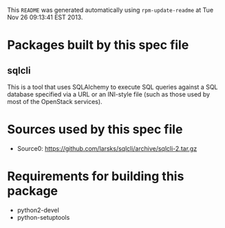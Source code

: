 This `README` was generated automatically using `rpm-update-readme` at Tue Nov 26 09:13:41 EST 2013.

Packages built by this spec file
================================

sqlcli
-------------------------------------

This is a tool that uses SQLAlchemy to execute SQL queries against a SQL
database specified via a URL or an INI-style file (such as those used by most
of the OpenStack services).


Sources used by this spec file
==============================

- Source0: https://github.com/larsks/sqlcli/archive/sqlcli-2.tar.gz

Requirements for building this package
======================================

- python2-devel
- python-setuptools
